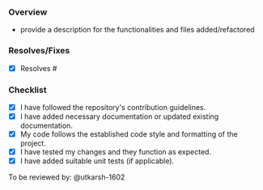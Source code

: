


### Overview 
- provide a description for the functionalities and files added/refactored


### Resolves/Fixes
- [x] Resolves # <!add the issue hash>

### Checklist

- [x] I have followed the repository's contribution guidelines.
- [x] I have added necessary documentation or updated existing documentation.
- [x] My code follows the established code style and formatting of the project.
- [x] I have tested my changes and they function as expected.
- [x] I have added suitable unit tests (if applicable).

<!--## Screenshots-->

<!--## Additional Information-->

To be reviewed by: @utkarsh-1602 

